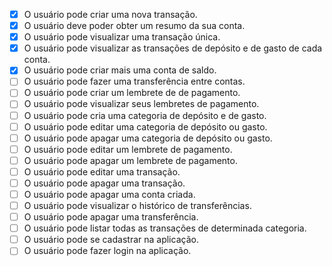 - [x] O usuário pode criar uma nova transação.
- [x] O usuário deve poder obter um resumo da sua conta.
- [x] O usuário pode visualizar uma transação única.
- [x] O usuário pode visualizar as transações de depósito e de gasto de cada conta.
- [x] O usuário pode criar mais uma conta de saldo.
- [ ] O usuário pode fazer uma transferência entre contas.
- [ ] O usuário pode criar um lembrete de de pagamento.
- [ ] O usuário pode visualizar seus lembretes de pagamento.
- [ ] O usuário pode cria uma categoria de depósito e de gasto.
- [ ] O usuário pode editar uma categoria de depósito ou gasto.
- [ ] O usuário pode apagar uma categoria de depósito ou gasto.
- [ ] O usuário pode editar um lembrete de pagamento.
- [ ] O usuário pode apagar um lembrete de pagamento.
- [ ] O usuário pode editar uma transação.
- [ ] O usuário pode apagar uma transação.
- [ ] O usuário pode apagar uma conta criada.
- [ ] O usuário pode visualizar o histórico de transferências.
- [ ] O usuário pode apagar uma transferência.
- [ ] O usuário pode listar todas as transações de determinada categoria.
- [ ] O usuário pode se cadastrar na aplicação.
- [ ] O usuário pode fazer login na aplicação.